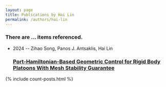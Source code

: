 ```yaml
---
layout: page
title: Publications by Hai Lin
permalink: /authors/hai-lin
---
```


<h3 id="number-posts">There are ... items referenced.</h3>
<ul class="post-list">
<li><span class='post-meta'>2024 -- Zihao Song, Panos J. Antsaklis, Hai Lin</span><h3><a class='post-link' href="{{ site.baseurl }}/port-hamiltonian-based-geometric-control-for-rigid-body-platoons-with-mesh-stability-guarantee">Port-Hamiltonian-Based Geometric Control for Rigid Body Platoons With Mesh Stability Guarantee</a></h3></li>

</ul>
{% include count-posts.html %}
